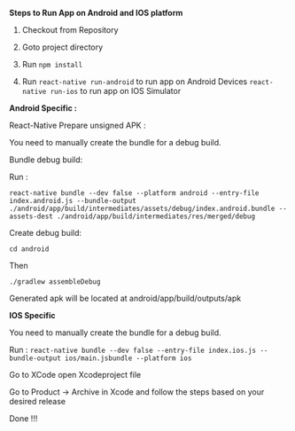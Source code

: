 <b>Steps to Run App on Android and IOS platform</b>

1) Checkout from Repository
2) Goto project directory
3) Run 
`npm install`

4) Run
`react-native run-android` to run app on Android Devices
`react-native run-ios` to run app on IOS Simulator

<b>Android Specific : </b>

React-Native Prepare unsigned APK : 

You need to manually create the bundle for a debug build.

Bundle debug build:
	
Run :

`react-native bundle --dev false --platform android --entry-file index.android.js --bundle-output ./android/app/build/intermediates/assets/debug/index.android.bundle --assets-dest ./android/app/build/intermediates/res/merged/debug`

Create debug build:

`cd android`

Then 

`./gradlew assembleDebug`

Generated apk will be located at android/app/build/outputs/apk


<b>IOS Specific</b>

You need to manually create the bundle for a debug build.
	
Run : 
`react-native bundle --dev false --entry-file index.ios.js --bundle-output ios/main.jsbundle --platform ios`

Go to XCode open Xcodeproject file 

Go to Product -> Archive in Xcode and follow the steps based on your desired release

Done !!!

